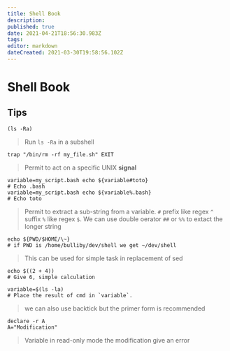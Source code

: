 ```yaml
---
title: Shell Book
description: 
published: true
date: 2021-04-21T18:56:30.983Z
tags: 
editor: markdown
dateCreated: 2021-03-30T19:58:56.102Z
---
```


# Shell Book
## Tips 
```shell
(ls -Ra)
```
> Run `ls -Ra` in a subshell

```shell
trap "/bin/rm -rf my_file.sh" EXIT
```
> Permit to act on a specific UNIX **signal**

```shell
variable=my_script.bash echo ${variable#toto}
# Echo .bash
variable=my_script.bash echo ${variable%.bash}
# Echo toto
```
> Permit to extract a sub-string from a variable. `#` prefix like regex `^` suffix `%` like regex `$`. We can use double oerator `##` or `%%` to extact the longer string

```shell
echo ${PWD/$HOME/\~}
# if PWD is /home/bulliby/dev/shell we get ~/dev/shell
```
> This can be used for simple task in replacement of sed

```shell
echo $((2 + 4))
# Give 6, simple calculation
```

```shell
variable=$(ls -la)
# Place the result of cmd in `variable`.
```
> we can also use backtick but the primer form is recommended

```shell
declare -r A
A="Modification"
```
> Variable in read-only mode the modification give an error
